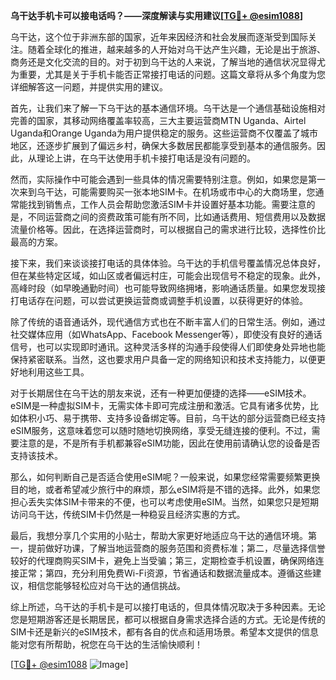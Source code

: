 **乌干达手机卡可以接电话吗？——深度解读与实用建议[[TG💪+ @esim1088](https://t.me/s/esim1088)]**

乌干达，这个位于非洲东部的国家，近年来因经济和社会发展而逐渐受到国际关注。随着全球化的推进，越来越多的人开始对乌干达产生兴趣，无论是出于旅游、商务还是文化交流的目的。对于初到乌干达的人来说，了解当地的通信状况显得尤为重要，尤其是关于手机卡能否正常接打电话的问题。这篇文章将从多个角度为您详细解答这一问题，并提供实用的建议。

首先，让我们来了解一下乌干达的基本通信环境。乌干达是一个通信基础设施相对完善的国家，其移动网络覆盖率较高，三大主要运营商MTN Uganda、Airtel Uganda和Orange Uganda为用户提供稳定的服务。这些运营商不仅覆盖了城市地区，还逐步扩展到了偏远乡村，确保大多数居民都能享受到基本的通信服务。因此，从理论上讲，在乌干达使用手机卡接打电话是没有问题的。

然而，实际操作中可能会遇到一些具体的情况需要特别注意。例如，如果您是第一次来到乌干达，可能需要购买一张本地SIM卡。在机场或市中心的大商场里，您通常能找到销售点，工作人员会帮助您激活SIM卡并设置好基本功能。需要注意的是，不同运营商之间的资费政策可能有所不同，比如通话费用、短信费用以及数据流量价格等。因此，在选择运营商时，可以根据自己的需求进行比较，选择性价比最高的方案。

接下来，我们来谈谈接打电话的具体体验。乌干达的手机信号覆盖情况总体良好，但在某些特定区域，如山区或者偏远村庄，可能会出现信号不稳定的现象。此外，高峰时段（如早晚通勤时间）也可能导致网络拥堵，影响通话质量。如果您发现接打电话存在问题，可以尝试更换运营商或调整手机设置，以获得更好的体验。

除了传统的语音通话外，现代通信方式也在不断丰富人们的日常生活。例如，通过社交媒体应用（如WhatsApp、Facebook Messenger等），即使没有良好的通话信号，也可以实现即时通讯。这种灵活多样的沟通手段使得人们即使身处异地也能保持紧密联系。当然，这也要求用户具备一定的网络知识和技术支持能力，以便更好地利用这些工具。

对于长期居住在乌干达的朋友来说，还有一种更加便捷的选择——eSIM技术。eSIM是一种虚拟SIM卡，无需实体卡即可完成注册和激活。它具有诸多优势，比如体积小巧、易于携带、支持多设备绑定等。目前，乌干达的部分运营商已经支持eSIM服务，这意味着您可以随时随地切换网络，享受无缝连接的便利。不过，需要注意的是，不是所有手机都兼容eSIM功能，因此在使用前请确认您的设备是否支持该技术。

那么，如何判断自己是否适合使用eSIM呢？一般来说，如果您经常需要频繁更换目的地，或者希望减少旅行中的麻烦，那么eSIM将是不错的选择。此外，如果您担心丢失实体SIM卡带来的不便，也可以考虑使用eSIM。当然，如果您只是短期访问乌干达，传统SIM卡仍然是一种稳妥且经济实惠的方式。

最后，我想分享几个实用的小贴士，帮助大家更好地适应乌干达的通信环境。第一，提前做好功课，了解当地运营商的服务范围和资费标准；第二，尽量选择信誉较好的代理商购买SIM卡，避免上当受骗；第三，定期检查手机设置，确保网络连接正常；第四，充分利用免费Wi-Fi资源，节省通话和数据流量成本。遵循这些建议，相信您能够轻松应对乌干达的通信挑战。

综上所述，乌干达的手机卡是可以接打电话的，但具体情况取决于多种因素。无论您是短期游客还是长期居民，都可以根据自身需求选择合适的方式。无论是传统的SIM卡还是新兴的eSIM技术，都有各自的优点和适用场景。希望本文提供的信息能对您有所帮助，祝您在乌干达的生活愉快顺利！

[[TG💪+ @esim1088](https://t.me/s/esim1088) ![Image](https://i.postimg.cc/4NQfJmqS/Snipaste-2025-05-13-00-14-12.png)]